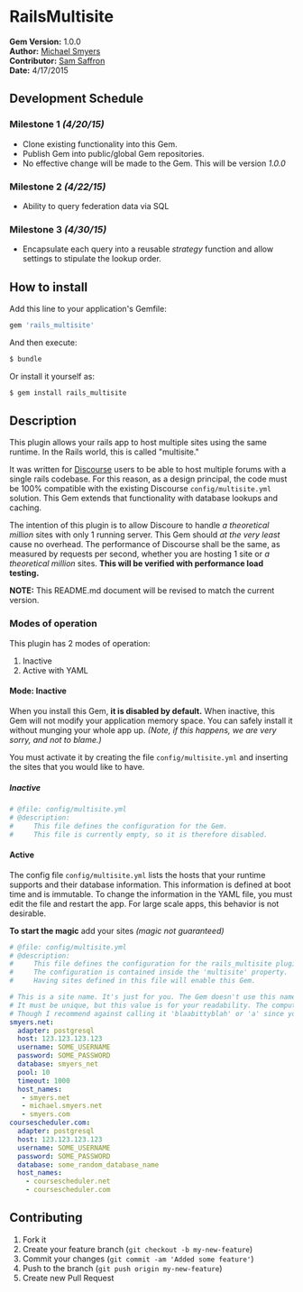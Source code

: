 # RailsMultisite

**Gem Version:** 1.0.0  
**Author:** [Michael Smyers](https://meta.discourse.org/users/msmyers)  
**Contributor:** [Sam Saffron](https://meta.discourse.org/users/sam)  
**Date:** 4/17/2015  

## Development Schedule

### Milestone 1 *(4/20/15)*

* Clone existing functionality into this Gem.
* Publish Gem into public/global Gem repositories.
* No effective change will be made to the Gem. This will be version *1.0.0*

### Milestone 2 *(4/22/15)*

* Ability to query federation data via SQL

### Milestone 3 *(4/30/15)*

* Encapsulate each query into a reusable *strategy* function and allow settings to stipulate the lookup order.

## How to install

Add this line to your application's Gemfile:

```Ruby
gem 'rails_multisite'
```

And then execute:

```Ruby
$ bundle
```

Or install it yourself as:

```Ruby
$ gem install rails_multisite
```

## Description

This plugin allows your rails app to host multiple sites using the same runtime. In the Rails world, this is called "multisite."

It was written for [Discourse](http://www.discourse.org) users to be able to host multiple forums with a single rails codebase. For this reason, as a design principal, the code must be 100% compatible with the existing Discourse `config/multisite.yml` solution. This Gem extends that functionality with database lookups and caching.

The intention of this plugin is to allow Discoure to handle *a theoretical million* sites with only 1 running server. This Gem should *at the very least* cause no overhead. The performance of Discourse shall be the same, as measured by requests per second, whether you are hosting 1 site or *a theoretical million* sites. **This will be verified with performance load testing.**

**NOTE:** This README.md document will be revised to match the current version. 

### Modes of operation

This plugin has 2 modes of operation:

1. Inactive 
2. Active with YAML

#### Mode: Inactive

When you install this Gem, **it is disabled by default.** When inactive, this Gem will not modify your application memory space. You can safely install it without munging your whole app up. *(Note, if this happens, we are very sorry, and not to blame.)*

You must activate it by creating the file `config/multisite.yml` and inserting the sites that you would like to have.

##### Inactive

```YAML
# @file: config/multisite.yml
# @description: 
#     This file defines the configuration for the Gem.
#     This file is currently empty, so it is therefore disabled.
```

#### Active 

The config file `config/multisite.yml` lists the hosts that your runtime supports and their database information. This information is defined at boot time and is immutable. To change the information in the YAML file, you must edit the file and restart the app. For large scale apps, this behavior is not desirable.

**To start the magic** add your sites *(magic not guaranteed)*

```yaml
# @file: config/multisite.yml
# @description: 
#     This file defines the configuration for the rails_multisite plugin.
#     The configuration is contained inside the 'multisite' property.
#     Having sites defined in this file will enable this Gem.

# This is a site name. It's just for you. The Gem doesn't use this name for anything.
# It must be unique, but this value is for your readability. The computer doesn't care. 
# Though I recommend against calling it 'blaabittyblah' or 'a' since you'll want to remember what it is for.
smyers.net:
  adapter: postgresql      
  host: 123.123.123.123 
  username: SOME_USERNAME
  password: SOME_PASSWORD
  database: smyers_net
  pool: 10
  timeout: 1000
  host_names:
   - smyers.net
   - michael.smyers.net
   - smyers.com
coursescheduler.com:
  adapter: postgresql      
  host: 123.123.123.123 
  username: SOME_USERNAME
  password: SOME_PASSWORD
  database: some_random_database_name
  host_names:
    - coursescheduler.net
    - coursescheduler.com
```

## Contributing

1. Fork it
2. Create your feature branch (`git checkout -b my-new-feature`)
3. Commit your changes (`git commit -am 'Added some feature'`)
4. Push to the branch (`git push origin my-new-feature`)
5. Create new Pull Request

